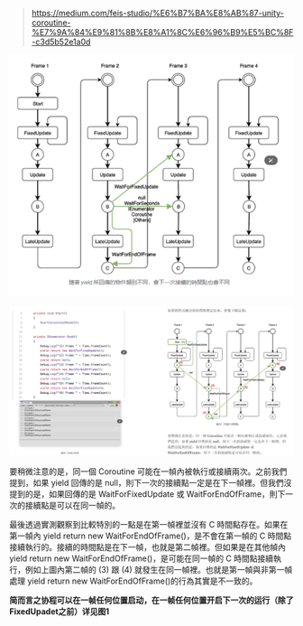 > https://medium.com/feis-studio/%E6%B7%BA%E8%AB%87-unity-coroutine-%E7%9A%84%E9%81%8B%E8%A1%8C%E6%96%B9%E5%BC%8F-c3d5b52e1a0d

![alt text](image-1.png) 

![alt text](image-2.png)

要稍微注意的是，同一個 Coroutine 可能在一幀內被執行或接續兩次。之前我們提到，如果 yield 回傳的是 null，則下一次的接續點一定是在下一幀裡。但我們沒提到的是，如果回傳的是 WaitForFixedUpdate 或 WaitForEndOfFrame，則下一次的接續點是可以在同一幀的。

最後透過實測觀察到比較特別的一點是在第一幀裡並沒有 C 時間點存在。如果在第一幀內 yield return new WaitForEndOfFrame()，是不會在第一幀的 C 時間點接續執行的。接續的時間點是在下一幀，也就是第二幀裡。但如果是在其他幀內 yield return new WaitForEndOfFrame()，是可能在同一幀的 C 時間點接續執行，例如上圖內第二幀的 (3) 跟 (4) 就發生在同一幀裡。也就是第一幀與非第一幀處理 yield return new WaitForEndOfFrame()的行為其實是不一致的。

**简而言之协程可以在一帧任何位置启动，在一帧任何位置开启下一次的运行（除了FixedUpadet之前）详见图1**